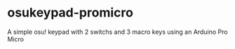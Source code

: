 # osukeypad-promicro
A simple osu! keypad with 2 switchs and 3 macro keys using an Arduino Pro Micro
